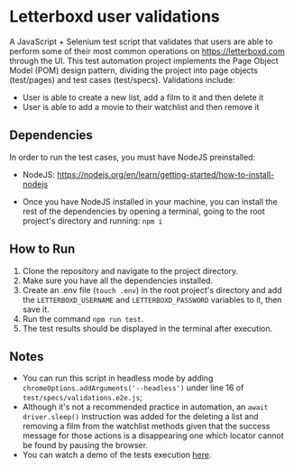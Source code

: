 # Letterboxd user validations

A JavaScript + Selenium test script that validates that users are able to perform some of their most common operations on https://letterboxd.com through the UI. This test automation project implements the Page Object Model (POM) design pattern, dividing the project into page objects (test/pages) and test cases (test/specs). Validations include:

- User is able to create a new list, add a film to it and then delete it
- User is able to add a movie to their watchlist and then remove it

## Dependencies

In order to run the test cases, you must have NodeJS preinstalled:

- NodeJS: https://nodejs.org/en/learn/getting-started/how-to-install-nodejs

- Once you have NodeJS installed in your machine, you can install the rest of the dependencies by opening a terminal, going to the root project's directory and running: `npm i`

## How to Run

1. Clone the repository and navigate to the project directory.
2. Make sure you have all the dependencies installed.
3. Create an .env file (`touch .env`) in the root project's directory and add the `LETTERBOXD_USERNAME` and `LETTERBOXD_PASSWORD` variables to it, then save it.
4. Run the command `npm run test`.
5. The test results should be displayed in the terminal after execution.

## Notes

- You can run this script in headless mode by adding `chromeOptions.addArguments('--headless')` under line 16 of `test/specs/validations.e2e.js`;
- Although it's not a recommended practice in automation, an `await driver.sleep()` instruction was added for the deleting a list and removing a film from the watchlist methods given that the success message for those actions is a disappearing one which locator cannot be found by pausing the browser.
- You can watch a demo of the tests execution [here](https://vimeo.com/897484055?share=copy).


